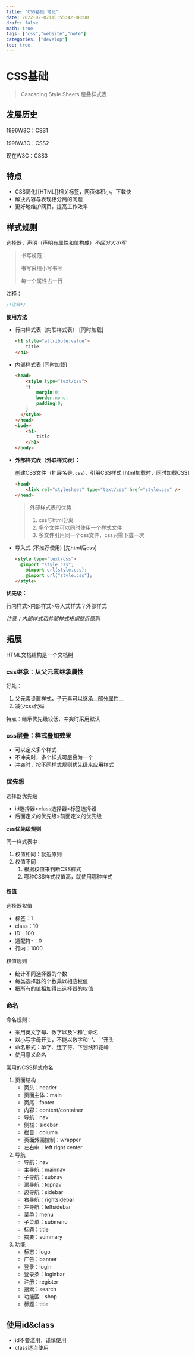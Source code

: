```yaml
---
title: "CSS基础 笔记"
date: 2022-02-07T15:55:42+08:00
draft: false
math: true
tags: ["css","website","note"]
categories: ["develop"]
toc: true
---
```


# CSS基础

> Cascading Style Sheets 层叠样式表

## 发展历史

1996W3C：CSS1

1998W3C：CSS2

现在W3C：CSS3

## 特点

- CSS简化[[HTML]]相关标签，网页体积小，下载快
- 解决内容与表现相分离的问题
- 更好地维护网页，提高工作效率

## 样式规则

选择器，声明（声明有属性和值构成）_不区分大小写_

> 书写规范：
>
> 书写采用小写书写
>
> 每一个属性占一行

注释：

```css
/*注释*/
```

**使用方法**

- 行内样式表（内联样式表） \[同时加载\]

  ```html
  <h1 style="attribute:value">
      title
  </h1>
  ```

- 内部样式表    \[同时加载\]

  ```html
  <head>
      <style type="text/css">
      *{
          margin:0;
          border:none;
          padding:0;
      }
  	</style>
  </head>
  <body>
      <h1>
          title
      </h1>
  </body>
  ```

- **外部样式表（外联样式表）：**

  创建CSS文件（扩展名是`.css`)、引用CSS样式    \[html加载时，同时加载CSS\]

  ```html
  <head>
      <link rel="stylesheet" type="text/css" href="style.css" />
  </head>
  ```

  > 外部样式表的优势：
  >
  > 1. css与html分离
  > 2. 多个文件可以同时使用一个样式文件
  > 3. 多文件引用同一个css文件，css只需下载一次

- 导入式 (不推荐使用) \[先html后css\]

  ```html
  <style type="text/css">
  	@import "style.css";
      @import url(style.css);
      @import url("style.css");
  </style>
  ```

  

**优先级：**

行内样式>内部样式>导入式样式？外部样式

*注意：内部样式和外部样式根据就近原则*

## 拓展

HTML文档结构是一个文档树

### css继承：从父元素继承属性

好处：

1. 父元素设置样式，子元素可以继承__部分属性__
2. 减少css代码

特点：继承优先级较低，冲突时采用默认

### css层叠：样式叠加效果

- 可以定义多个样式
- 不冲突时，多个样式可层叠为一个
- 冲突时，按不同样式规则优先级来应用样式

### 优先级

选择器优先级

- id选择器>class选择器>标签选择器
- 后面定义的优先级>前面定义的优先级

**css优先级规则**

同一样式表中：

1. 权值相同：就近原则
2. 权值不同
   1. 根据权值来判断CSS样式
   2. 哪种CSS样式权值高，就使用哪种样式

#### 权值

选择器权值

- 标签：1
- class：10
- ID：100
- 通配符`*`：0
- 行内：1000

权值规则

- 统计不同选择器的个数
- 每类选择器的个数乘以相应权值
- 把所有的值相加得出选择器的权值

### 命名

命名规则：

- 采用英文字母、数字以及‘-’和‘_’命名
- 以小写字母开头，不能以数字和‘-’、‘_’开头
- 命名形式：单字、连字符、下划线和驼峰
- 使用意义命名

常用的CSS样式命名

1. 页面结构
   - 页头：header
   - 页面主体：main
   - 页尾：footer
   - 内容：content/container
   - 导航：nav
   - 侧栏：sidebar
   - 栏目：column
   - 页面外围控制：wrapper
   - 左右中：left right center
2. 导航
   - 导航：nav
   - 主导航：mainnav
   - 子导航：subnav
   - 顶导航：topnav
   - 边导航：sidebar
   - 右导航：rightsidebar
   - 左导航：leftsidebar
   - 菜单：menu
   - 子菜单：submenu
   - 标题：title
   - 摘要：summary
3. 功能
   - 标志：logo
   - 广告：banner
   - 登录：login
   - 登录条：loginbar
   - 注册：register
   - 搜索：search
   - 功能区：shop
   - 标题：title

## 使用id&class

- id不要滥用，谨慎使用
- class适当使用
